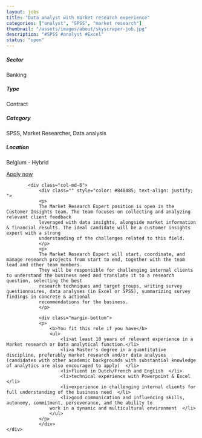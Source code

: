```yaml
---
layout: jobs
title: "Data analyst with market research experience"
categories: ["analyst", "SPSS", "market research"]
thumbnail: "/assets/images/about/skyscraper-job.jpg"
description: "#SPSS #analyst #Excel"
status: "open"
---
```




<section class="section about overflow-hidden margin-bottom">
	<div class="container">
		<div class="row">
			<div class="col-lg-4" style="text-align: left;">
				<h5 class="text-color font-weight-bold mb-2">Sector</h5>
					<p>Banking</p>
				<h5 class="text-color font-weight-bold mb-2">Type</h5>
					<p>Contract</p>
				<h5 class="text-color font-weight-bold mb-2">Category</h5>
					<p>SPSS, Market Researcher, Data analysis</p>
				<h5 class="text-color font-weight-bold mb-2">Location</h5>
					<p>Belgium - Hybrid</p>
					<a href="mailto:jobs@amethix.com?subject=Job Application Data Analyst market research" class="btn btn-primary text-uppercase margin-top">Apply now</a>
			</div>

			<div class="col-md-6">
				<div class="" style="color: #848485; text-align: justify; ">
				<p>
				The Market Research Expert position is open in the Customer Insights team. The team focuses on collecting and analyzing relevant client feedback
				leveraged with data insights, alongside market information & financial results. The ideal candidate will be a customer insights expert with a strong
				understanding of the challenges related to this field.
				</p>
				<p>
				The Market Research Expert will start, coordinate, and manage research projects from start to end, together with the team lead and other team members.
				They will be responsible for challenging internal clients to understand the business need and translate it to a research question, selecting the best
				research techniques and target groups, writing survey questionnaires, data analyses (in Excel or SPSS), summarizing survey findings in concrete & actional
				recommendations for the business.
				</p>

				<div class="margin-bottom">
				<p>
					<b>You fit this role if you have</b>
					<ul>
						<li>at least 10 years of relevant experience in a Market research or Data analytical function.</li>
						<li>a Master's degree in a quantitative discipline, preferably market research and/or data analyses (candidates with other academic backgrounds with substantial knowledge of analytics are also encouraged to apply)  </li>
						<li>fluent in Dutch/French and English  </li>
						<li>technical experience with Powerpoint & Excel  </li>
						<li>experience in challenging internal clients for full understanding of the business need  </li>
						<li>good communication and influencing skills, autonomy, commitment, perseverance, and the ability to
					work in a dynamic and multicultural environment  </li>
					</ul>
				</p>
				</div>
	</div>
</div>
